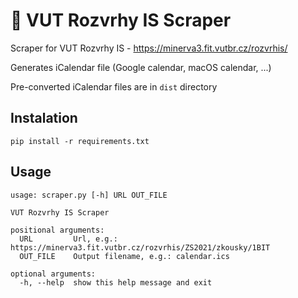 # 📅 VUT Rozvrhy IS Scraper

Scraper for VUT Rozvrhy IS - https://minerva3.fit.vutbr.cz/rozvrhis/

Generates iCalendar file (Google calendar, macOS calendar, ...)

Pre-converted iCalendar files are in `dist` directory

## Instalation

`pip install -r requirements.txt`

## Usage

```
usage: scraper.py [-h] URL OUT_FILE

VUT Rozvrhy IS Scraper

positional arguments:
  URL         Url, e.g.: https://minerva3.fit.vutbr.cz/rozvrhis/ZS2021/zkousky/1BIT
  OUT_FILE    Output filename, e.g.: calendar.ics

optional arguments:
  -h, --help  show this help message and exit
```
